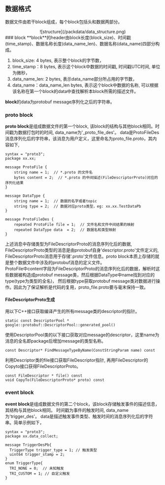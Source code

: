 ## 数据格式
数据文件由若干block组成，每个block包括头和数据两部分。
<center> 
![structure](/packdata/data_structure.png)
</center> 
### block
**block**的header由block长度(block_size)、时间戳(time_stamp)、数据名称长度(data_name_len)、数据名称(data_name)四部分构成。  

1. block_size: 4 bytes, 表示整个block的字节数，   
2. time_stamp：8 bytes, 表示这个block中数据的时间戳, 时间戳UTC时间, 单位为微秒， 
3. data_name_len: 2 bytes, 表示data_name部分所占用的字节数，   
4. data_name：data_name_len bytes, 表示这个block中数据的名称, 可以根据该名称在第一个block的data中查找解析本block所需的描述文件。

**block**的data为protobuf message序列化之后的字符串。
### proto block
**proto block**是组成数据文件的第一个block, 该block的结构与其他block相同。时间戳为数据打包时的时间, data_name为'_proto_file_des'。
data是ProtoFileDes消息序列化后的字符串，该消息为用户定义，这里命名为proto_file.proto，其内容如下, 
```
syntax = "proto3";
package xx.xx;

message ProtoFile {
    string name = 1;  // *.proto 的文件名
    bytes content = 2;  // *.proto 的中间描述(FileDescriptorProto)对应的序列化结果
}

message DataType {
    string name = 1;  // 数据的名字或者topic
    string type = 2;  // 数据对应proto类型，eg: xx.xx.TestDataPb
}

message ProtoFileDes {
    repeated ProtoFile file = 1;  // 文件名和文件中间结果的映射
    repeated DataType data  = 2;  // 数据名和类型映射
}
```
上述消息中存储类型为FileDescriptorProto的消息序列化后的数据, FileDescriptorProto类型的消息是由protobuf自身'descriptor.proto'文件定义的, 
FileDescriptorProto消息用于存储'.proto'文件信息。proto block本质上存储的就是整个数据文件中涉及的protobuf消息的定义文件。  
ProtoFile中content字段为FileDescriptorProto的消息序列化后的数据，解析时这些数据被构造成protobuf message类，然后根据DataType中name找到对应的type(type为类型的全名)，
然后根据type获取protobuf message类对数据进行操作。因此为了保证解析是代码的复用，proto_file.proto要与毫末保持一致。
#### FileDescriptorProto生成

用以下C++接口获取编译产生的所有message类的descriptor的指针。
```
static const DescriptorPool * google::protobuf::DescriptorPool::generated_pool()
```
使用DescriptorPool类的以下接口获取对应message的descriptor，这里name为消息的全名即package后增加message的类型名称。
```
const Descriptor* FindMessageTypeByName(ConstStringParam name) const
```
利用Descriptor类的file接口获取FileDescriptor指针, 再用FileDescriptor的Copyto接口获得FileDescriptorProto。
```
const FileDescriptor * file() const
void CopyTo(FileDescriptorProto* proto) const
```
### event block
**event block**是组成数据文件的第二个block，该block存储触发事件的描述信息，其结构与其他block相同。
时间戳为事件的触发时间, data_name为'trigger_des'。
data是描述触发事件类型、触发时间的消息序列化后的字符串。简单示例如下，
```
syntax = "proto3";
package xx.data_collect;

message TriggerDesPb{
  TriggerType trigger_type = 1; // 触发类型
  uint64 trigger_stamp = 2;
}
enum TriggerType{
  TRI_NONE = 0;  // 未知触发
  TRI_CUSTOM = 1; // 自定义触发
}
```
